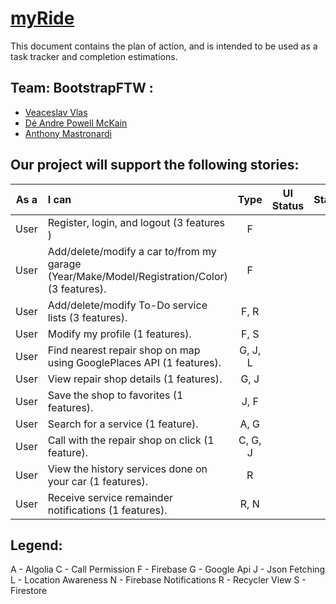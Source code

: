 # [myRide]()


This document contains the plan of action, and is intended to be used as a task tracker and completion estimations.

## Team: BootstrapFTW :
- [Veaceslav Vlas](https://github.com/vlasslavic)
- [Dé Andre Powell McKain](https://github.com/BakaDobe)
- [Anthony Mastronardi](https://github.com/antho-mastro)


## Our project will support the following stories:

| **As a** | **I can**                                                                                      | **Type** |**UI Status**  |**Status** |
|:--------:|:-----------------------------------------------------------------------------------------------|:--------:|:-------------:|:---------:|
|  User    | Register, login, and logout (3 features )                                                      |F         |                |           |
|  User  | Add/delete/modify a car to/from my garage (Year/Make/Model/Registration/Color) (3 features).     |F         |                |           |
|  User  | Add/delete/modify To-Do service lists (3 features).                                              |F, R      |                |           |
|  User  | Modify my profile (1 features).                                                                  |F, S      |                |           |
|  User  | Find nearest repair shop on map using GooglePlaces API (1 features).                             |G, J, L   |                |           |
|  User  | View repair shop details (1 features).                                                           |G, J      |                |           |
|  User  | Save the shop to favorites (1 features).                                                         |J, F      |                |           |
|  User  | Search for a service (1 feature).                                                                |A, G      |                |           |
|  User  | Call with the repair shop on click (1 feature).                                                  |C, G, J   |                |           |
|  User  | View the history services done on your car (1 features).                                         |R         |                |           |
|  User  | Receive service remainder notifications  (1 features).                                           |R, N      |                |           |


## Legend:
A - Algolia
C - Call Permission
F - Firebase
G - Google Api
J - Json Fetching
L - Location Awareness
N - Firebase Notifications
R - Recycler View
S - Firestore
